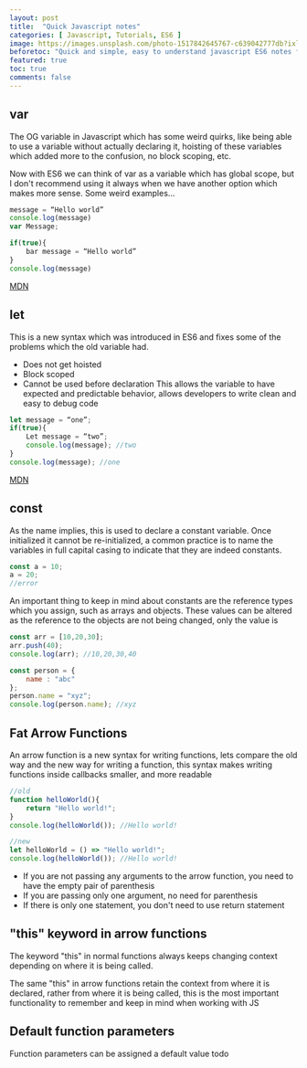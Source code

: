 ```yaml
---
layout: post
title:  "Quick Javascript notes"
categories: [ Javascript, Tutorials, ES6 ]
image: https://images.unsplash.com/photo-1517842645767-c639042777db?ixlib=rb-1.2.1&ixid=eyJhcHBfaWQiOjEyMDd9&auto=format&fit=crop&w=1280&q=60 
beforetoc: "Quick and simple, easy to understand javascript ES6 notes for reference"
featured: true
toc: true
comments: false
---
```


## var

The OG variable in Javascript which has some weird quirks, like being able to use a variable without actually declaring it, hoisting of these variables which added more to the confusion, no block scoping, etc.

Now with ES6 we can think of var as a variable which has global scope, but I don't recommend using it always when we have another option which makes more sense.
Some weird examples...


```js
message = “Hello world”
console.log(message)
var Message;
```

```js
if(true){
    bar message = “Hello world”
}
console.log(message)
```
[MDN](https://developer.mozilla.org/en-US/docs/Web/JavaScript/Reference/Statements/var)

## let

This is a new syntax which was introduced in ES6 and fixes some of the problems which the old variable had.
- Does not get hoisted
- Block scoped
- Cannot be used before declaration
This allows the variable to have expected and predictable behavior, allows developers to write clean and easy to debug code

```js
let message = “one”;
if(true){
    Let message = “two”;
    console.log(message); //two
}
console.log(message); //one
```
[MDN](https://developer.mozilla.org/en-US/docs/Web/JavaScript/Reference/Statements/let)

## const

As the name implies, this is used to declare a constant variable. Once initialized it cannot be re-initialized, a common practice is to name the variables in full capital casing to indicate that they are indeed constants.

```js
const a = 10;
a = 20;
//error
```
An important thing to keep in mind about constants are the reference types which you assign, such as arrays and objects. These values can be altered as the reference to the objects are not being changed, only the value is

```js
const arr = [10,20,30];
arr.push(40);
console.log(arr); //10,20,30,40
```

```js
const person = {
    name : "abc"
};
person.name = "xyz";
console.log(person.name); //xyz
```

## Fat Arrow Functions

An arrow function is a new syntax for writing functions, lets compare the old way and the new way for writing a function, this syntax makes writing functions inside callbacks smaller, and more readable

```js
//old
function helloWorld(){
    return "Hello world!";
}
console.log(helloWorld()); //Hello world!
```
```js
//new
let helloWorld = () => "Hello world!";
console.log(helloWorld()); //Hello world!
```

- If you are not passing any arguments to the arrow function, you need to have the empty pair of parenthesis
- If you are passing only one argument, no need for parenthesis
- If there is only one statement, you don't need to use return statement

## "**this**" keyword in arrow functions

The keyword "this" in normal functions always keeps changing context depending on where it is being called.

The same "this" in arrow functions retain the context from where it is declared, rather from where it is being called, this is the most important functionality to remember and keep in mind when working with JS

## Default function parameters

Function parameters can be assigned a default value 
todo